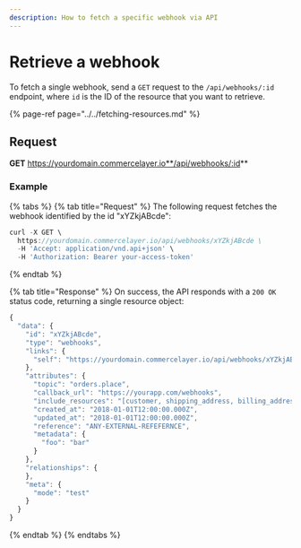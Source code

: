 ```yaml
---
description: How to fetch a specific webhook via API
---
```


# Retrieve a webhook

To fetch a single webhook, send a `GET` request to the `/api/webhooks/:id` endpoint, where `id` is the ID of the resource that you want to retrieve.

{% page-ref page="../../fetching-resources.md" %}

## Request

**GET** https://yourdomain.commercelayer.io**/api/webhooks/:id**

### **Example**

{% tabs %}
{% tab title="Request" %}
The following request fetches the webhook identified by the id "xYZkjABcde":

```javascript
curl -X GET \
  https://yourdomain.commercelayer.io/api/webhooks/xYZkjABcde \
  -H 'Accept: application/vnd.api+json' \
  -H 'Authorization: Bearer your-access-token'
```
{% endtab %}

{% tab title="Response" %}
On success, the API responds with a `200 OK` status code, returning a single resource object:

```javascript
{
  "data": {
    "id": "xYZkjABcde",
    "type": "webhooks",
    "links": {
      "self": "https://yourdomain.commercelayer.io/api/webhooks/xYZkjABcde"
    },
    "attributes": {
      "topic": "orders.place",
      "callback_url": "https://yourapp.com/webhooks",
      "include_resources": "[customer, shipping_address, billing_address]",
      "created_at": "2018-01-01T12:00:00.000Z",
      "updated_at": "2018-01-01T12:00:00.000Z",
      "reference": "ANY-EXTERNAL-REFEFERNCE",
      "metadata": {
        "foo": "bar"
      }
    },
    "relationships": {
    },
    "meta": {
      "mode": "test"
    }
  }
}
```
{% endtab %}
{% endtabs %}

